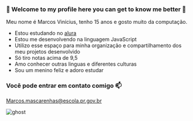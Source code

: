 ### 👻 Welcome to my profile here you can get to know me better 👻


Meu nome é Marcos Vinícius, tenho 15 anos e gosto muito da computação.

- Estou estudando no [alura](https://www.alura.com.br)
-  Estou me desenvolvendo na linguagem JavaScript
- Utilizo esse espaço para minha organização e compartilhamento dos meu projetos desenvolvido
- Só tiro notas acima de 9,5
- Amo conhecer outras linguas e diferentes culturas
- Sou um menino feliz e adoro estudar

### Você pode entrar em contato comigo  :mailbox:

Marcos.mascarenhas@escola.pr.gov.br

![ghost](https://github.com/Marquitos666777/Marquitos666777/assets/132093013/31a07c3d-db40-4067-9356-6e055fa14ba9)


